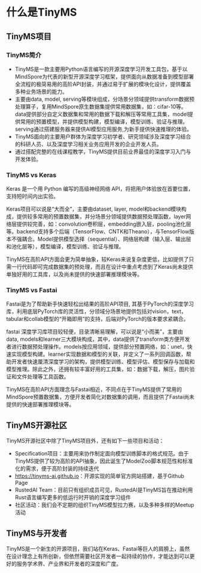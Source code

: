# 什么是TinyMS

## TinyMS项目

### TinyMS简介

* TinyMS是一款主要用Python语言编写的开源深度学习开发工具包，基于以MindSpore为代表的新型开源深度学习框架，提供面向从数据准备到模型部署全流程的极简易用的高阶API封装，并通过易于扩展的模块化设计，提供覆盖多种业务场景的能力。
* 主要由data, model, serving等模块组成，分场景分领域提供transform数据预处理算子，复用MindSpore原生数据集提供常用数据集，如：cifar-10等。data提供部分自定义数据集和常用的数据下载和解压等常用工具集，model提供常用的预置模型，并提供模型构建，模型编译，模型训练、验证与推理。serving通过搭建服务器来提供AI模型应用服务,为新手提供快速推理的体验。
* TinyMS面向的主要用户群体为深度学习初学者、研究领域涉及深度学习结合的科研人员、以及深度学习相关业务应用开发的企业开发人员。
* 通过搭配完整的在线课程教学，TinyMS提供目前业界最佳的深度学习入门与开发体验。

### TinyMS vs Keras

Keras 是一个用 Python 编写的高级神经网络 API，将把用户体验放在首要位置，支持短时间内出实验。

Keras项目可以说是“大而全”，主要由dataset, layer, model和backend模块构成，提供较多常用的预置数据集，并分场景分领域提供数据预处理函数，layer网络层提供较完善，如：convolution卷积层，embedding嵌入层，pooling池化层等。backend支持多个后端（TensorFlow、CNTK和Theano），与TensorFlow版本不强耦合。Model提供模型选择（sequential）、网络层构建（输入层、输出层和池化层等），模型编译，模型训练、验证与推理。

TinyMS在高阶API方面会更为简单抽象，较Keras来说复杂度更低，比如提供了只需一行代码即可完成数据集的预处理，而且在设计中重点考虑到了Keras尚未提供单独好用的工具库，以及尚未提供的快速部署推理模块等。

### TinyMS vs Fastai

Fastai是为了帮助新手快速轻松出结果的高阶API项目, 其基于PyTorch的深度学习库，利用底层PyTorch库的灵活性，分领域分场景地提供包括对vision，text，tabular和collab模型的“开箱即用”的支持，后端对PyTorch的版本要求紧耦合。

fastai 深度学习库项目较轻便，目录清晰易理解，可以说是“小而美”，主要由data, models和learner三大模块构成，其中，data提供了transform类方便开发者进行数据预处理操作。models按应用领域，提供部分预置网络，如：unet，快速实现模型构建。learner实现数据和模型的关联，并定义了一系列回调函数，帮助开发者快速厘清深度学习的架构，提供模型训练、模型评估、模型保存与加载和模型推理。除此之外，还拥有较丰富好用的工具集，如：数据下载，解压，图片验证和文件处理等工具函数。

TinyMS在高阶API方面理念与Fastai相近，不同点在于TinyMS提供了常用的MindSpore预置数据集，方便开发者简化对数据集的调用，而且提供了Fastai尚未提供的快速部署推理模块等。

## TinyMS开源社区

TinyMS开源社区中除了TinyMS项目外，还有如下一些项目和活动：
* Specification项目：主要用来协作制定面向模型训练脚本的格式规范。由于TinyMS提供了较为高阶的API抽象，因此诞生了ModelZoo脚本规范性和标准化的需求，便于高阶封装的持续迭代
* <https://tinyms-ai.github.io>：开源实现的简单官方网站搭建，基于Github Page
* RustedAI Team：目前只有组织成员可见，RustedAI是TinyMS旨在推动利用Rust语言编写更多的低运行时开销的深度学习组件
* 社区活动：我们会不定期的组织TinyMS模型拉力赛，以及多种多样的Meetup活动

## TinyMS与开发者

TinyMS是一个新生的开源项目，我们站在Keras、Fastai等巨人的肩膀上，虽然在设计理念上有所创新，但依然需要社区开发者一起持续的协作，才能达到可以更好的服务学术界、产业界和开发者的深度和广度。
